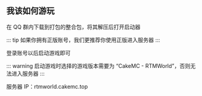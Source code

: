 ## 我该如何游玩

在 QQ 群内下载到打包的整合包，将其解压后打开启动器

::: tip
如果你拥有正版账号，我们更推荐你使用正版进入服务器
:::

登录账号以后启动游戏即可

::: warning
启动游戏时选择的游戏版本需要为 “CakeMC - RTMWorld”，否则无法进入服务器
:::

服务器 IP：rtmworld.cakemc.top